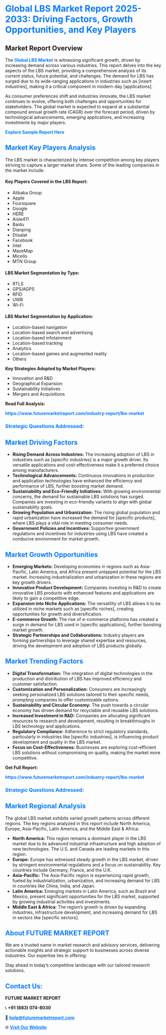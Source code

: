 <h1 style="color: #007BFF;">Global LBS Market Report 2025-2033: Driving Factors, Growth Opportunities, and Key Players</h1>

<section id="overview">
<h2>Market Report Overview</h2>
<p>The <a href="https://www.futuremarketreport.com/industry-report/lbs-market" style="color: #007BFF; text-decoration: none;"><strong>Global LBS Market</strong></a> is witnessing significant growth, driven by increasing demand across various industries. This report delves into the key aspects of the LBS market, providing a comprehensive analysis of its current status, future potential, and challenges. The demand for LBS has surged due to its wide-ranging applications in industries such as [insert industries], making it a critical component in modern-day [applications].</p>
<p>As consumer preferences shift and industries innovate, the LBS market continues to evolve, offering both challenges and opportunities for stakeholders. The global market is expected to expand at a substantial compound annual growth rate (CAGR) over the forecast period, driven by technological advancements, emerging applications, and increasing investments by major players.</p>
</section>

<section id="overview">
<p><a href="https://www.futuremarketreport.com/request-sample/reportId=63538" style="color: #007BFF; text-decoration: none;"><strong>Explore Sample Report Here</strong></a></p>
</section>

<section id="key-players">
<h2 style="color: #007BFF;">Market Key Players Analysis</h2>
<p>The LBS market is characterized by intense competition among key players striving to capture a larger market share. Some of the leading companies in the market include:</p>
<h4>Key Players Covered in the LBS Report:</h4>
<ul><li>Alibaba Group</li><li>Apple</li><li>Foursquare</li><li>Google</li><li>HERE</li><li>Aisle411</li><li>Baidu</li><li>Dianping</li><li>Etisalat</li><li>Facebook</li><li>Intel</li><li>MazeMap</li><li>Micello</li><li>MTN Group</li></ul>
<h4>LBS Market Segmentation by Type:</h4>
<ul><li>RTLS</li><li>GPS/AGPS</li><li>RFID</li><li>UWB</li><li>Wi-Fi</li></ul>

<h4>LBS Market Segmentation by Application:</h4>
<ul><li>Location-based navigation</li><li>Location-based search and advertising</li><li>Location-based infotainment</li><li>Location-based tracking</li><li>Analytics</li><li>Location-based games and augmented reality</li><li>Others</li></ul>
<p><strong>Key Strategies Adopted by Market Players:</strong></p>
<ul>
<li>Innovation and R&D</li>
<li>Geographical Expansion</li>
<li>Sustainability Initiatives</li>
<li>Mergers and Acquisitions</li>
</ul>
</section>

<section>
<p><strong>Read Full Analysis: </strong></p><a href="https://www.futuremarketreport.com/industry-report/lbs-market" style="color: #007BFF; text-decoration: none;"><strong>https://www.futuremarketreport.com/industry-report/lbs-market</strong></a>
<h3 style="color: #007BFF;">Strategic Questions Addressed:</h3>
</section>

<section id="driving-factors">
<h2 style="color: #007BFF;">Market Driving Factors</h2>
<ul>
<li><strong>Rising Demand Across Industries:</strong> The increasing adoption of LBS in industries such as [specific industries] is a major growth driver. Its versatile applications and cost-effectiveness make it a preferred choice among manufacturers.</li>
<li><strong>Technological Advancements:</strong> Continuous innovations in production and application technologies have enhanced the efficiency and performance of LBS, further boosting market demand.</li>
<li><strong>Sustainability and Eco-Friendly Initiatives:</strong> With growing environmental concerns, the demand for sustainable LBS solutions has surged. Companies are investing in eco-friendly variants to align with global sustainability goals.</li>
<li><strong>Growing Population and Urbanization:</strong> The rising global population and rapid urbanization have increased the demand for [specific products], where LBS plays a vital role in meeting consumer needs.</li>
<li><strong>Government Policies and Incentives:</strong> Supportive government regulations and incentives for industries using LBS have created a conducive environment for market growth.</li>
</ul>
</section>

<section id="growth-opportunities">
<h2 style="color: #007BFF;">Market Growth Opportunities</h2>
<ul>
<li><strong>Emerging Markets:</strong> Developing economies in regions such as Asia-Pacific, Latin America, and Africa present untapped potential for the LBS market. Increasing industrialization and urbanization in these regions are key growth drivers.</li>
<li><strong>Innovative Product Development:</strong> Companies investing in R&D to create innovative LBS products with enhanced features and applications are likely to gain a competitive edge.</li>
<li><strong>Expansion into Niche Applications:</strong> The versatility of LBS allows it to be utilized in niche markets such as [specific niches], creating opportunities for growth and diversification.</li>
<li><strong>E-commerce Growth:</strong> The rise of e-commerce platforms has created a surge in demand for LBS used in [specific applications], further boosting market growth.</li>
<li><strong>Strategic Partnerships and Collaborations:</strong> Industry players are forming partnerships to leverage shared expertise and resources, driving the development and adoption of LBS products globally.</li>
</ul>
</section>

<section id="trending-factors">
<h2 style="color: #007BFF;">Market Trending Factors</h2>
<ul>
<li><strong>Digital Transformation:</strong> The integration of digital technologies in the production and distribution of LBS has improved efficiency and customer satisfaction.</li>
<li><strong>Customization and Personalization:</strong> Consumers are increasingly seeking personalized LBS solutions tailored to their specific needs, prompting companies to offer customizable options.</li>
<li><strong>Sustainability and Circular Economy:</strong> The push towards a circular economy has driven demand for recyclable and reusable LBS solutions.</li>
<li><strong>Increased Investment in R&D:</strong> Companies are allocating significant resources to research and development, resulting in breakthroughs in LBS technology and applications.</li>
<li><strong>Regulatory Compliance:</strong> Adherence to strict regulatory standards, particularly in industries like [specific industries], is influencing product development and quality in the LBS market.</li>
<li><strong>Focus on Cost-Effectiveness:</strong> Businesses are exploring cost-efficient LBS solutions without compromising on quality, making the market more competitive.</li>
</ul>
</section>

<section>
<p><strong>Get Full Report: </strong></p><a href="https://www.futuremarketreport.com/industry-report/lbs-market" style="color: #007BFF; text-decoration: none;"><strong>https://www.futuremarketreport.com/industry-report/lbs-market</strong></a>
<h3 style="color: #007BFF;">Strategic Questions Addressed:</h3>
</section>


<section id="regional-analysis">
<h2 style="color: #007BFF;">Market Regional Analysis</h2>
<p>The global LBS market exhibits varied growth patterns across different regions. The key regions analyzed in this report include North America, Europe, Asia-Pacific, Latin America, and the Middle East & Africa:</p>
<ul>
<li><strong>North America:</strong> This region remains a dominant player in the LBS market due to its advanced industrial infrastructure and high adoption of new technologies. The U.S. and Canada are leading markets in this region.</li>
<li><strong>Europe:</strong> Europe has witnessed steady growth in the LBS market, driven by stringent environmental regulations and a focus on sustainability. Key countries include Germany, France, and the U.K.</li>
<li><strong>Asia-Pacific:</strong> The Asia-Pacific region is experiencing rapid growth, fueled by industrialization, urbanization, and increasing demand for LBS in countries like China, India, and Japan.</li>
<li><strong>Latin America:</strong> Emerging markets in Latin America, such as Brazil and Mexico, present significant opportunities for the LBS market, supported by growing industrial activities and investments.</li>
<li><strong>Middle East & Africa:</strong> The region’s growth is driven by expanding industries, infrastructure development, and increasing demand for LBS in sectors like [specific sectors].</li>
</ul>
</section>

<footer>
<h2 style="color: #007BFF;">About FUTURE MARKET REPORT</h2>
<p>We are a trusted name in market research and advisory services, delivering actionable insights and strategic support to businesses across diverse industries. Our expertise lies in offering:</p>

<p>Stay ahead in today’s competitive landscape with our tailored research solutions.</p>

<h2 style="color: #007BFF;">Contact Us:</h2>
<p><strong>FUTURE MARKET REPORT</strong></p>
<p>📞 <strong>+91 (883) 074-8030</strong></p>
<p>📧 <strong><a href="mailto:help@futuremarketreport.com" style="color: #007BFF;">help@futuremarketreport.com</a></strong></p>
<p>🌐 <strong><a href="https://www.futuremarketreport.com/" style="color: #007BFF;">Visit Our Website</a></strong></p>
</footer>